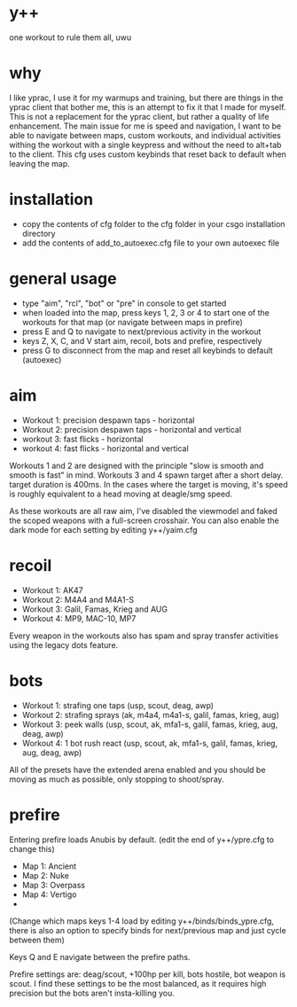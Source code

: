 # y++
one workout to rule them all, uwu

# why
I like yprac, I use it for my warmups and training, but there are things in the yprac client that bother me, this is an attempt to fix it that I made for myself. This is not a replacement for the yprac client, but rather a quality of life enhancement.
The main issue for me is speed and navigation, I want to be able to navigate between maps, custom workouts, and individual activities withing the workout with a single keypress and without the need to alt+tab to the client. This cfg uses custom keybinds that reset back to default when leaving the map.

# installation
- copy the contents of cfg folder to the cfg folder in your csgo installation directory
- add the contents of add_to_autoexec.cfg file to your own autoexec file

# general usage
- type "aim", "rcl", "bot" or "pre" in console to get started
- when loaded into the map, press keys 1, 2, 3 or 4 to start one of the workouts for that map (or navigate between maps in prefire)
- press E and Q to navigate to next/previous activity in the workout
- keys Z, X, C, and V start aim, recoil, bots and prefire, respectively
- press G to disconnect from the map and reset all keybinds to default (autoexec)

# aim
- Workout 1: precision despawn taps - horizontal
- Workout 2: precision despawn taps - horizontal and vertical
- workout 3: fast flicks - horizontal
- workout 4: fast flicks - horizontal and vertical

Workouts 1 and 2 are designed with the principle "slow is smooth and smooth is fast" in mind.
Workouts 3 and 4 spawn target after a short delay. target duration is 400ms. In the cases where the target is moving, it's speed is roughly equivalent to a head moving at deagle/smg speed.

As these workouts are all raw aim, I've disabled the viewmodel and faked the scoped weapons with a full-screen crosshair.
You can also enable the dark mode for each setting by editing y++/yaim.cfg

# recoil 
- Workout 1: AK47 
- Workout 2: M4A4 and M4A1-S
- Workout 3: Galil, Famas, Krieg and AUG
- Workout 4: MP9, MAC-10, MP7

Every weapon in the workouts also has spam and spray transfer activities using the legacy dots feature.

# bots
- Workout 1: strafing one taps (usp, scout, deag, awp)
- Workout 2: strafing sprays (ak, m4a4, m4a1-s, galil, famas, krieg, aug)
- Workout 3: peek walls (usp, scout, ak, mfa1-s, galil, famas, krieg, aug, deag, awp)
- Workout 4: 1 bot rush react (usp, scout, ak, mfa1-s, galil, famas, krieg, aug, deag, awp)

All of the presets have the extended arena enabled and you should be moving as much as possible, only stopping to shoot/spray.

# prefire

Entering prefire loads Anubis by default. (edit the end of y++/ypre.cfg to change this)

- Map 1: Ancient
- Map 2: Nuke
- Map 3: Overpass
- Map 4: Vertigo
- 
(Change which maps keys 1-4 load by editing y++/binds/binds_ypre.cfg, there is also an option to specify binds for next/previous map and just cycle between them)

Keys Q and E navigate between the prefire paths.

Prefire settings are: deag/scout, +100hp per kill, bots hostile, bot weapon is scout. I find these settings to be the most balanced, as it requires high precision but the bots aren't insta-killing you.
